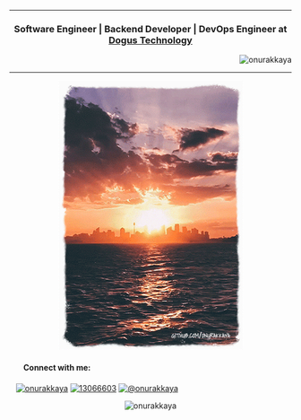 <hr />
<h3 align="center">Software Engineer | Backend Developer | DevOps Engineer at <a href="http://www.d-teknoloji.com.tr/" target="_blank"><b>Dogus Technology</b></a></h3>
<p align="right"> <img src="https://komarev.com/ghpvc/?username=onurakkaya" alt="onurakkaya" /> </p>
<hr />
<p align="center">
    <img src="https://github.com/onurakkaya/onurakkaya/raw/main/github_bg_opt_320x480.gif"/>
</p>
<p align="left">
    <h4 align="left" style="margin-left: 15px">&nbsp;&nbsp;&nbsp;Connect with me:</h4>
    <a href="https://i.ytimg.com/vi/VZ6DTHK8wgQ/maxresdefault.jpg" alt="akkayaonur" height="30" width="40" /></a>
    &nbsp;&nbsp;&nbsp;<a href="https://linkedin.com/in/onurakkaya" target="blank"><img align="center" src="https://cdn.jsdelivr.net/npm/simple-icons@3.0.1/icons/linkedin.svg" alt="onurakkaya" height="30" width="40" /></a>
    <a href="https://stackoverflow.com/users/13066603" target="blank"><img align="center" src="https://cdn.jsdelivr.net/npm/simple-icons@3.0.1/icons/stackoverflow.svg" alt="13066603" height="30" width="40" /></a>
    <a href="https://medium.com/@onurakkaya" target="blank"><img align="center" src="https://cdn.jsdelivr.net/npm/simple-icons@3.0.1/icons/medium.svg" alt="@onurakkaya" height="30" width="40" /></a>
</p>

<p align="center">
    <img src="https://github-readme-stats.vercel.app/api?username=onurakkaya&show_icons=true" alt="onurakkaya" />
</p>
